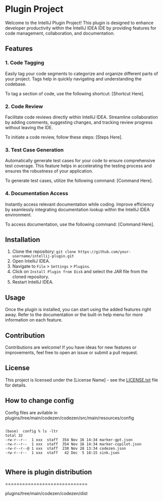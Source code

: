 <!---
 Licensed to the Apache Software Foundation (ASF) under one or more
 contributor license agreements.  See the NOTICE file distributed with
 this work for additional information regarding copyright ownership.
 The ASF licenses this file to You under the Apache License, Version 2.0
 (the "License"); you may not use this file except in compliance with
 the License.  You may obtain a copy of the License at

      http://www.apache.org/licenses/LICENSE-2.0

 Unless required by applicable law or agreed to in writing, software
 distributed under the License is distributed on an "AS IS" BASIS,
 WITHOUT WARRANTIES OR CONDITIONS OF ANY KIND, either express or implied.
 See the License for the specific language governing permissions and
 limitations under the License.
-->


# Plugin Project

Welcome to the IntelliJ Plugin Project! This plugin is designed to enhance developer productivity within the IntelliJ IDEA IDE by providing features for code management, collaboration, and documentation.

## Features

### 1. Code Tagging

Easily tag your code segments to categorize and organize different parts of your project. Tags help in quickly navigating and understanding the codebase.

To tag a section of code, use the following shortcut: [Shortcut Here].

### 2. Code Review

Facilitate code reviews directly within IntelliJ IDEA. Streamline collaboration by adding comments, suggesting changes, and tracking review progress without leaving the IDE.

To initiate a code review, follow these steps: [Steps Here].

### 3. Test Case Generation

Automatically generate test cases for your code to ensure comprehensive test coverage. This feature helps in accelerating the testing process and ensures the robustness of your application.

To generate test cases, utilize the following command: [Command Here].

### 4. Documentation Access

Instantly access relevant documentation while coding. Improve efficiency by seamlessly integrating documentation lookup within the IntelliJ IDEA environment.

To access documentation, use the following command: [Command Here].

## Installation

1. Clone the repository: `git clone https://github.com/your-username/intellij-plugin.git`
2. Open IntelliJ IDEA.
3. Navigate to `File` > `Settings` > `Plugins`.
4. Click on `Install Plugin from Disk` and select the JAR file from the cloned repository.
5. Restart IntelliJ IDEA.

## Usage

Once the plugin is installed, you can start using the added features right away. Refer to the documentation or the built-in help menu for more information on each feature.

## Contribution

Contributions are welcome! If you have ideas for new features or improvements, feel free to open an issue or submit a pull request.

## License

This project is licensed under the [License Name] - see the [LICENSE.txt](codezen/codezen/LICENSE.txt) file for details.


## How to change config

Config files are avilable in  plugins/tree/main/codezen/codezen/src/main/resources/config
```

(base)  config % ls -ltr
total 32
-rw-r--r--  1 xxx  staff  354 Nov 16 14:34 marker-gpt.json
-rw-r--r--  1 xxx  staff  354 Nov 16 14:34 marker-copilot.json
-rw-r--r--@ 1 xxx  staff  238 Nov 28 13:34 codezen.json
-rw-r--r--  1 xxx  staff   42 Dec  5 18:15 sink.json


```


## Where is plugin distribution 
=============================

plugins/tree/main/codezen/codezen/dist
